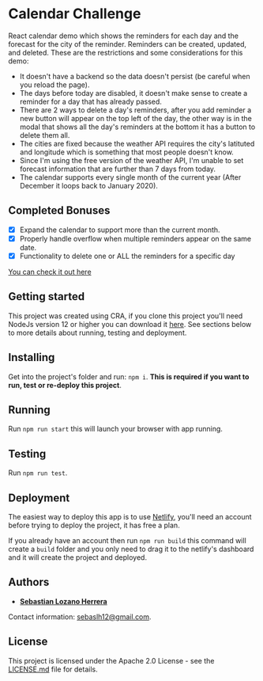 # Calendar Challenge

React calendar demo which shows the reminders for each day and the forecast for the city of the reminder. Reminders can be created, updated, and deleted. These are the restrictions and some considerations for this demo:
- It doesn't have a backend so the data doesn't persist (be careful when you reload the page).
- The days before today are disabled, it doesn't make sense to create a reminder for a day that has already passed.
- There are 2 ways to delete a day's reminders, after you add reminder a new button will appear on the top left of the day, the other way is in the modal that shows all the day's reminders at the bottom it has a button to delete them all.
- The cities are fixed because the weather API requires the city's latituted and longitude which is something that most people doesn't know.
- Since I'm using the free version of the weather API, I'm unable to set forecast information that are further than 7 days from today.
- The calendar supports every single month of the current year (After December it loops back to January 2020).

## Completed Bonuses
- [x] Expand the calendar to support more than the current month.
- [x] Properly handle overflow when multiple reminders appear on the same date.
- [x] Functionality to delete one or ALL the reminders for a specific day

[You can check it out here](https://nostalgic-ride-c3ab0d.netlify.app/)

## Getting started

This project was created using CRA, if you clone this project you'll need NodeJs version 12 or higher you can download it [here](https://nodejs.org/en/). See sections below to more details about running, testing and deployment.

## Installing

Get into the project's folder and run: `npm i`. **This is required if you want to run, test or re-deploy this project**.

## Running

Run `npm run start` this will launch your browser with app running.

## Testing

Run `npm run test`.

## Deployment

The easiest way to deploy this app is to use [Netlify](https://www.netlify.com/), you'll need an account before trying to deploy the project, it has free a plan.

If you already have an account then run `npm run build` this command will create a `build` folder and you only need to drag it to the netlify's dashboard and it will create the project and deployed.

## Authors

* [**Sebastian Lozano Herrera**](https://github.com/sebaslh12)

Contact information: sebaslh12@gmail.com.

## License

This project is licensed under the Apache 2.0 License - see the [LICENSE.md](LICENSE.md) file for details.
